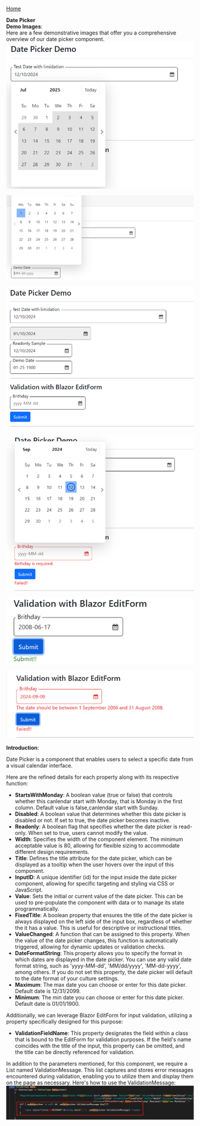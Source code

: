 [Home](https://github.com/FreedomOnes82/MagicPropsBlazorComponents/blob/main/README.md)     

**Date Picker**    
**Demo Images**:  
Here are a few demonstrative images that offer you a comprehensive overview of our date picker component.    
![Sample1](Sample1.png)    
  
![Sample2](Sample2.png)    

![Sample3](Sample3.png)  

![Sample4](Sample4.png)    

![Sample5](Sample5.png)

![Sample6](Sample6.png)

**Introduction**:  

Date Picker is a component that enables users to select a specific date from a visual calendar interface.    

Here are the refined details for each property along with its respective function:   
* **StartsWithMonday**: A boolean value (true or false) that controls whether this canlendar start with Monday, that is Monday in the first column. Default value is false,canlendar start with Sunday.
* **Disabled**: A boolean value that determines whether this date picker is disabled or not. If set to true, the date picker becomes inactive.
* **Readonly**: A boolean flag that specifies whether the date picker is read-only. When set to true, users cannot modify the value.
* **Width**: Specifies the width of the component element. The minimum acceptable value is 80, allowing for flexible sizing to accommodate different design requirements.
* **Title**: Defines the title attribute for the date picker, which can be displayed as a tooltip when the user hovers over the input of this component.
* **InputID**: A unique identifier (id) for the input inside the date picker component, allowing for specific targeting and styling via CSS or JavaScript.
* **Value**: Sets the initial or current value of the date picker. This can be used to pre-populate the component with data or to manage its state programmatically.
* **FixedTitle**: A boolean property that ensures the title of the date picker is always displayed on the left side of the input box, regardless of whether the it has a value. This is useful for descriptive or instructional titles.
* **ValueChanged**: A function that can be assigned to this property. When the value of the date picker changes, this function is automatically triggered, allowing for dynamic updates or validation checks.
* **DateFormatString**: This property allows you to specify the format in which dates are displayed in the date picker. You can use any valid date format string, such as 'yyyy-MM-dd', 'MM/dd/yyyy', 'MM-dd-yyyy', among others. If you do not set this property, the date picker will default to the date format of your culture settings.
* **Maximum**: The max date you can choose or enter for this date picker. Default date is 12/31/2099.
* **Minimum**: The min date you can choose or enter for this date picker. Default date is 01/01/1900.
          
Additionally, we can leverage Blazor EditForm for input validation, utilizing a property specifically designed for this purpose:  
* **ValidationFieldName**: This property designates the field within a class that is bound to the EditForm for validation purposes. If the field's name coincides with the title of the input, this property can be omitted, and the title can be directly referenced for validation.


In addition to the parameters mentioned, for this component, we require a List<string> named ValidationMessage. 
This list captures and stores error messages encountered during validation, enabling you to utilize them and display them on the page as necessary.
Here's how to use the ValidationMessage:  
![Validation Message Sample](ValidationMessageSample.png)



   
